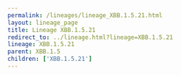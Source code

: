 ```yaml
---
permalink: /lineages/lineage_XBB.1.5.21.html
layout: lineage_page
title: Lineage XBB.1.5.21
redirect_to: ../lineage.html?lineage=XBB.1.5.21
lineage: XBB.1.5.21
parent: XBB.1.5
children: ['XBB.1.5.21']
---
```


